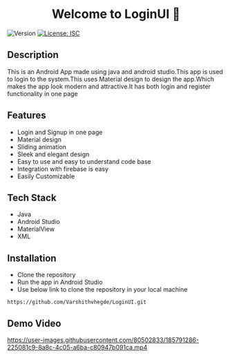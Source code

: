 <!--documntation for my Adroid App-->
<h1 align="center">Welcome to LoginUI 👋</h1>
<p>
  <img alt="Version" src="https://img.shields.io/badge/version-1.0.0-blue.svg?cacheSeconds=2592000" />
  <a href="#" target="_blank">
    <img alt="License: ISC" src="https://img.shields.io/badge/License-ISC-yellow.svg" />
  </a>
</p>

## Description
This is an Android App made using java and android studio.This app is used to login to the system.This uses Material design to design the app.Which makes the app look modern and attractive.It has both login and register functionality in one page

## Features
- Login and Signup in one page
- Material design
- Sliding animation
- Sleek and elegant design
- Easy to use and easy to understand code base
- Integration with firebase is easy
- Easily Customizable

## Tech Stack

- Java
- Android Studio
- MaterialView
- XML 

## Installation

- Clone the repository 
- Run the app in Android Studio
- Use below link to clone the repository in your local machine

```git clone
https://github.com/Varshithvhegde/LoginUI.git
```

## Demo Video 

https://user-images.githubusercontent.com/80502833/185791286-225081c9-8a8c-4c05-a6ba-c80947b091ca.mp4
